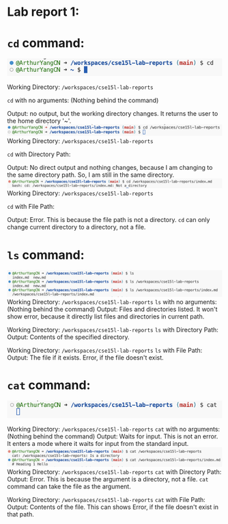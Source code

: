 # Lab report 1:

# `cd` command:

![Image](cd.png)

Working Directory: `/workspaces/cse15l-lab-reports`

`cd` with no arguments: (Nothing behind the command)

Output: no output, but the working directory changes. It returns the user to the home directory '~'.
![Image](cd2.png)
Working Directory: `/workspaces/cse15l-lab-reports`

`cd` with Directory Path:

Output: No direct output and nothing changes, because I am changing to the same directory path. So, I am still in the same directory.
![Image](cd3.png)
Working Directory: `/workspaces/cse15l-lab-reports`

`cd` with File Path:

Output: Error. This is because the file path is not a directory. `cd` can only change current directory to a directory, not a file.

# `ls` command:

![Image](ls.png)
Working Directory: `/workspaces/cse15l-lab-reports`
`ls` with no arguments: (Nothing behind the command)
Output: Files and directories listed. It won't show error, because it directly list files and directories in current path.

Working Directory: `/workspaces/cse15l-lab-reports`
`ls` with Directory Path:
Output: Contents of the specified directory.

Working Directory: `/workspaces/cse15l-lab-reports`
`ls` with File Path:
Output: The file if it exists. Error, if the file doesn't exist.


# `cat` command:
![Image](cat1.png)

Working Directory: `/workspaces/cse15l-lab-reports`
`cat` with no arguments: (Nothing behind the command)
Output: Waits for input. This is not an error. It enters a mode where it waits for input from the standard input.
![Image](cat2.png)
Working Directory: `/workspaces/cse15l-lab-reports`
`cat` with Directory Path:
Output: Error. This is because the argument is a directory, not a file. `cat` command can take the file as the argument.

Working Directory: `/workspaces/cse15l-lab-reports`
`cat` with File Path:
Output: Contents of the file. This can shows Error, if the file doesn't exist in that path.

